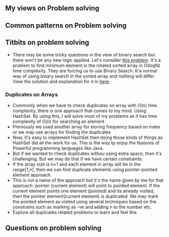 ## My views on Problem solving

## Common patterns on Problem solving

## Titbits on problem solving

- There may be some tricky questions in the view of binary search but there won't be any new logic applied. Let's
  consider [this problem](https://leetcode.com/problems/find-minimum-in-rotated-sorted-array/description/).
  It's a problem to find minimum element in the rotated sorted array in O(logN) time complexity.
  They are forcing us to use Binary Search. It'a normal way of using binary search in the sorted array and nothing will differ.
  View the solution and explanation for it in [here](https://github.com/Danusshkumar/LeetCode-problems/blob/main/minimumElementInO(logn).java).

### Duplicates on Arrays

- Commonly when we have to check duplicates on array with O(n) time complexity, there is one approach that comes to my mind. Using HashSet. By using this, I will solve most of my problems as it has time complexity of O(n) for searching an element
- Previously we used another array for storing frequency based on index or we may use arrays for finding the duplicates
- Now, it's easy to implement HashSet then doing those kinds of things as HashSet did all the work for us. This is the way tp enjoy the features of Powerful programming languages
 like Java.
- But if we wanted to check duplicates withou using extra space, then it's challenging. But we may do that if we have certain constraints. 
- If the array size is n+1 and each element in array will be in the range[1,n], then we can find duplicate elements using pointer-pointed element approach. 
- This is not a name of the approach but it's the name given by me for that approach. pointer (current element) will point to pointed element. If the current element points one element (pointed) and its already visited, then the pointer element(current element) is duplicated. We may mark the pointed element as visited using several techniques based on the constrains such as marking as -ve and adding n to the number etc.
- Explore all duplicates related problems to learn and feel this

## Questions on problem solving
